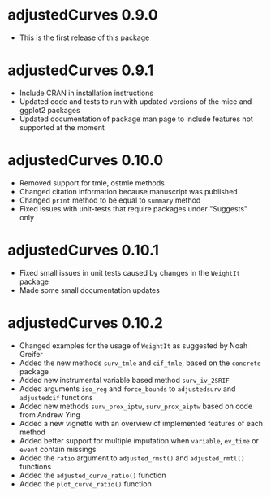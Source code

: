 # adjustedCurves 0.9.0

* This is the first release of this package

# adjustedCurves 0.9.1

* Include CRAN in installation instructions
* Updated code and tests to run with updated versions of the mice and ggplot2 packages
* Updated documentation of package man page to include features not supported at the moment

# adjustedCurves 0.10.0

* Removed support for tmle, ostmle methods
* Changed citation information because manuscript was published
* Changed `print` method to be equal to `summary` method
* Fixed issues with unit-tests that require packages under "Suggests" only

# adjustedCurves 0.10.1

* Fixed small issues in unit tests caused by changes in the `WeightIt` package
* Made some small documentation updates

# adjustedCurves 0.10.2

* Changed examples for the usage of `WeightIt` as suggested by Noah Greifer
* Added the new methods `surv_tmle` and `cif_tmle`, based on the `concrete` package
* Added new instrumental variable based method `surv_iv_2SRIF`
* Added arguments `iso_reg` and `force_bounds` to `adjustedsurv` and `adjustedcif` functions
* Added new methods `surv_prox_iptw`, `surv_prox_aiptw` based on code from Andrew Ying
* Added a new vignette with an overview of implemented features of each method
* Added better support for multiple imputation when `variable`, `ev_time` or `event` contain missings
* Added the `ratio` argument to `adjusted_rmst()` and `adjusted_rmtl()` functions
* Added the `adjusted_curve_ratio()` function
* Added the `plot_curve_ratio()` function
